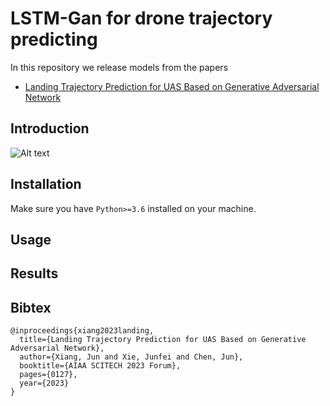 # LSTM-Gan for drone trajectory predicting

In this repository we release models from the papers

- [Landing Trajectory Prediction for UAS Based on Generative Adversarial Network](https://arc.aiaa.org/doi/abs/10.2514/6.2023-0127)


## Introduction
![Alt text](https://github.com/Xiaoshan-jun/sganATG/blob/main/training%20process.drawio.png)


## Installation

Make sure you have `Python>=3.6` installed on your machine.



## Usage



## Results







## Bibtex

```
@inproceedings{xiang2023landing,
  title={Landing Trajectory Prediction for UAS Based on Generative Adversarial Network},
  author={Xiang, Jun and Xie, Junfei and Chen, Jun},
  booktitle={AIAA SCITECH 2023 Forum},
  pages={0127},
  year={2023}
}

```





